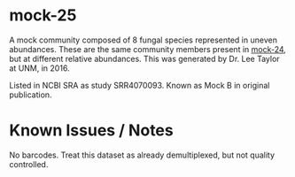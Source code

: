 # mock-25

A mock community composed of 8 fungal species represented in uneven abundances. These are the same community members present in [mock-24](../mock-24/), but at different relative abundances. This was generated by Dr. Lee Taylor at UNM, in 2016.

Listed in NCBI SRA as study SRR4070093. Known as Mock B in original publication.


# Known Issues / Notes

No barcodes. Treat this dataset as already demultiplexed, but not quality controlled.
